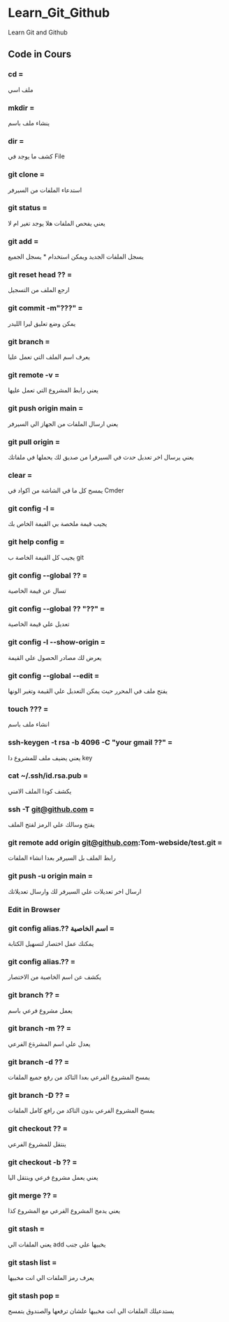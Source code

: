 # Learn_Git_Github
Learn Git and Github
## Code in Cours
### cd =
  ملف اسي
### mkdir =
  ينشاء ملف باسم
### dir =
  كشف ما يوجد في File
### git clone =
  استدعاء الملفات من السيرفر
### git status =
  يعني يفحص الملفات هلا يوجد تغير ام لا
### git add =
  يسجل الملفات الجديد ويمكن استخدام * يسجل الجميع
### git reset head ?? =
  ارجع الملف من التسجيل
### git commit -m"???" =
  يمكن وضع تعليق ليرا الليدر
### git branch =
  يعرف اسم الملف التي تعمل عليا
### git remote -v =
  يعني رابط المشروع التي تعمل عليها
### git push origin main =
  يعني ارسال الملفات من الجهاز الي السيرفر
### git pull origin =
  يعني يرسال اخر تعديل حدث في السيرفرا من صديق لك يحملها في ملفاتك
### clear =
  يمسح كل ما في الشاشة من اكواد في Cmder
### git config -l = 
  يجيب قيمة ملخصة بي القيمة الخاص بك 
### git help config = 
  يجيب كل القيمة الخاصة ب git 
### git config --global ?? = 
  تسال عن قيمة الخاصية 
### git config --global ?? "??" = 
  تعديل علي قيمة الخاصية
### git config -l --show-origin =
  يعرض لك مصادر الحصول علي القيمة
### git config --global --edit =
  يفتح ملف في المحرر حيث يمكن التعديل علي القيمة وتغير الونها
### touch ??? =
  انشاء ملف باسم
### ssh-keygen -t rsa -b 4096 -C "your gmail ??" =
  يعني يضيف ملف للمشروع دا key
### cat ~/.ssh/id.rsa.pub =
  يكشف كودا الملف الامني
### ssh -T git@github.com =
  يفتح وسالك علي الرمز لفتح الملف
### git remote add origin git@github.com:Tom-webside/test.git =
  رابط الملف بل السيرفر بعدا انشاء الملفات
### git push -u origin main =
  ارسال اخر تعديلات علي السيرفر لك وارسال تعديلاتك
### Edit in Browser
### git config alias.?? اسم الخاصية  = 
  يمكنك عمل اختصار لتسهيل الكتابة
### git config alias.?? =
  يكشف عن اسم الخاصية من الاختصار
### git branch ?? =
  يعمل مشروع فرعي باسم
### git branch -m ?? =
  يعدل علي اسم المشرةع الفرعي
### git branch -d ?? =
  يمسح المشروع الفرعي بعدا التاكد من رفع جميع الملفات
### git branch -D ?? =
  يمسح المشروع الفرعي بدون التاكد من رافع كامل الملفات
### git checkout ?? =
  ينتقل للمشروع الفرعي
### git checkout -b ?? =
  يعني يعمل مشروع فرعي وينتقل اليا
### git merge ?? =
  يعني يدمج المشروع الفرعي مع المشروع كذا
### git stash =
  يعني الملفات الي add يخبيها علي جنب
### git stash list =
  يعرف رمز الملفات الي انت مخبيها
### git stash pop =
  يستدعيلك الملفات الي انت مخبيها علشان ترفعها والصندوق يتمسح